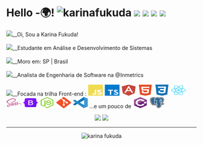 <h1> Hello -🌍!  
  <img height="25" width="130" src="https://komarev.com/ghpvc/?username=karinafukuda&color=green" alt="karinafukuda" /> 
     <a href="https://www.linkedin.com/in/karina-f-859339bb/" target="_blank">
       <img src="https://img.shields.io/badge/-Linkedin-%230077B5?style=for-the-badge&logo=linkedin&logoColor=white" target="_blank"></a> 
        <a href="mailto:karinarfukuda@gmail.com">
         <img src="https://img.shields.io/badge/-Gmail-%23333?style=for-the-badge&logo=gmail&logoColor=white" target="_blank"></a>
        <a href="https://discord.gg/3ceJgTuh" target="_blank">
       <img src="https://img.shields.io/badge/-Discord-7289DA?style=for-the-badge&logo=discord&logoColor=white" target="_blank"></a> 
    <a href="https://www.instagram.com/karina_fukuda" target="_blank"><img src="https://img.shields.io/badge/-Instagram-%23E4405F?style=for-the-badge&logo=instagram&logoColor=white" target="_blank"></a> 
 </h1> 
  
 <div align="left"> 
    <p> <img src="https://img.icons8.com/ios-glyphs/20/4a90e2/code.png"/>__Oi, Sou a Karina Fukuda! <br><br>
       <img src="https://img.icons8.com/ios-glyphs/20/4a90e2/student-female.png"/>__Estudante em Análise e Desenvolvimento de Sistemas <br><br>
       <img src="https://img.icons8.com/ios-glyphs/20/4a90e2/smart-home-connection.png"/>__Moro em: SP | Brasil<br><br>
       <img src="https://img.icons8.com/ios-glyphs/20/4a90e2/computer.png"/>__Analista de Engenharia de Software na @Inmetrics <br><br>
       <img src="https://img.icons8.com/ios-glyphs/20/4a90e2/goal.png"/>__Focada na trilha Front-end : 
       <img alt="logo javascript" height="30" width="40" src="https://raw.githubusercontent.com/devicons/devicon/master/icons/javascript/javascript-plain.svg"/>
       <img alt="logo typescript" height="30" width="40" src="https://raw.githubusercontent.com/devicons/devicon/master/icons/typescript/typescript-plain.svg"/>
       <img  alt="logo angular" height="30" width="40" src="https://raw.githubusercontent.com/devicons/devicon/master/icons/angularjs/angularjs-plain.svg"/>
       <img  alt="logo html5" height="30" width="40" src="https://raw.githubusercontent.com/devicons/devicon/master/icons/html5/html5-plain.svg"/>
       <img  alt="logo css3" height="30" width="40" src="https://raw.githubusercontent.com/devicons/devicon/master/icons/css3/css3-plain.svg"/>
       <img  alt="logo react.js" height="30" width="40" src="https://raw.githubusercontent.com/devicons/devicon/master/icons/react/react-original.svg"/>
       <img  alt="logo node.js" height="30" width="40" src="https://raw.githubusercontent.com/devicons/devicon/master/icons/sass/sass-original.svg"/> 
       <img  alt="logo node.js" height="30" width="40" src="https://raw.githubusercontent.com/devicons/devicon/master/icons/bootstrap/bootstrap-original.svg"/>
       <img  alt="logo node.js" height="30" width="40" src="https://raw.githubusercontent.com/devicons/devicon/master/icons/nodejs/nodejs-original.svg"/> 
       <img  alt="logo node.js" height="30" width="40" src="https://raw.githubusercontent.com/devicons/devicon/master/icons/git/git-original.svg"/>
       <img  alt="logo node.js" height="30" width="40" src="https://raw.githubusercontent.com/devicons/devicon/master/icons/vscode/vscode-original.svg"/>
      ...e um pouco de 
       <img  alt="logo node.js" height="30" width="40" src="https://raw.githubusercontent.com/devicons/devicon/master/icons/csharp/csharp-original.svg"/>
       <img  alt="logo node.js" height="30" width="40" src="https://raw.githubusercontent.com/devicons/devicon/master/icons/postgresql/postgresql-original.svg"/>
       <br>
     </p>
  </div>
  
  <div align="center"> 
  <img height="180em"  src="https://github-readme-stats.vercel.app/api?username=karinafukuda&show_icons=true&theme=nightowl&include_all_commits=true&count_private=true"/>
 
  <img height="180em" right="200em" src="https://github-readme-stats.vercel.app/api/top-langs/?username=Karinafukuda&hide=scss&layout=compact&langs+count=16&theme=nightowl"/>
 </div>
 
---

 <div align="center" style="">

  <img height="180em"  src="https://github-readme-streak-stats.herokuapp.com/?user=karinafukuda&theme=nightowl" alt="karina fukuda" /> 
</div> 



 

